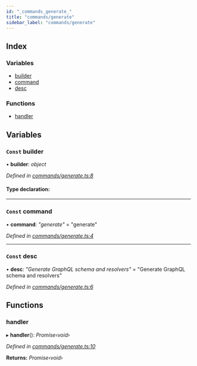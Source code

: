 ```yaml
---
id: "_commands_generate_"
title: "commands/generate"
sidebar_label: "commands/generate"
---
```


## Index

### Variables

* [builder](_commands_generate_.md#const-builder)
* [command](_commands_generate_.md#const-command)
* [desc](_commands_generate_.md#const-desc)

### Functions

* [handler](_commands_generate_.md#handler)

## Variables

### `Const` builder

• **builder**: *object*

*Defined in [commands/generate.ts:8](https://github.com/aerogear/graphback/blob/b39280e7/packages/graphback-cli/src/commands/generate.ts#L8)*

#### Type declaration:

___

### `Const` command

• **command**: *"generate"* = "generate"

*Defined in [commands/generate.ts:4](https://github.com/aerogear/graphback/blob/b39280e7/packages/graphback-cli/src/commands/generate.ts#L4)*

___

### `Const` desc

• **desc**: *"Generate GraphQL schema and resolvers"* = "Generate GraphQL schema and resolvers"

*Defined in [commands/generate.ts:6](https://github.com/aerogear/graphback/blob/b39280e7/packages/graphback-cli/src/commands/generate.ts#L6)*

## Functions

###  handler

▸ **handler**(): *Promise‹void›*

*Defined in [commands/generate.ts:10](https://github.com/aerogear/graphback/blob/b39280e7/packages/graphback-cli/src/commands/generate.ts#L10)*

**Returns:** *Promise‹void›*
